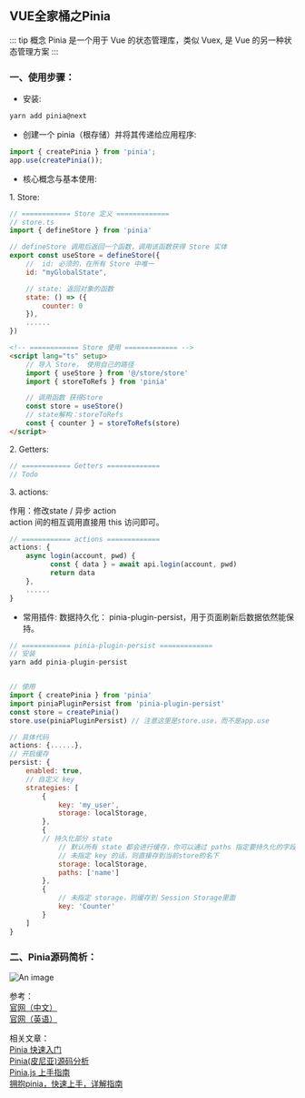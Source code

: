 ## VUE全家桶之Pinia
::: tip 概念
Pinia 是一个用于 Vue 的状态管理库，类似 Vuex, 是 Vue 的另一种状态管理方案
:::

### 一、使用步骤：
+ 安装:
```js
yarn add pinia@next
```

+ 创建一个 pinia（根存储）并将其传递给应用程序:
```js
import { createPinia } from 'pinia';
app.use(createPinia());
```

+ 核心概念与基本使用:
<p>1. Store:</p>

```js
// ============ Store 定义 =============
// store.ts
import { defineStore } from 'pinia'

// defineStore 调用后返回一个函数，调用该函数获得 Store 实体
export const useStore = defineStore({
    //  id: 必须的，在所有 Store 中唯一
    id: "myGlobalState",

    // state: 返回对象的函数
    state: () => ({
        counter: 0
    }),
    ......
})
```

```html
<!-- ============ Store 使用 ============= -->
<script lang="ts" setup>
    // 导入 Store， 使用自己的路径
    import { useStore } from '@/store/store'
    import { storeToRefs } from 'pinia'

    // 调用函数 获得Store
    const store = useStore()
    // state解构：storeToRefs
    const { counter } = storeToRefs(store)
</script>
```

<p>2. Getters:</p>

```js
// ============ Getters =============
// Todo
```

<p>3. actions:</p>
作用：修改state / 异步 action <br/>
action 间的相互调用直接用 this 访问即可。

```js
// ============ actions =============
actions: {
    async login(account, pwd) {
          const { data } = await api.login(account, pwd)
          return data
    },
    ......
}
```

+ 常用插件:
数据持久化： pinia-plugin-persist，用于页面刷新后数据依然能保持。
```js
// ============ pinia-plugin-persist =============
// 安装
yarn add pinia-plugin-persist


// 使用
import { createPinia } from 'pinia'
import piniaPluginPersist from 'pinia-plugin-persist'
const store = createPinia()
store.use(piniaPluginPersist) // 注意这里是store.use，而不是app.use

// 具体代码
actions: {......},
// 开启缓存
persist: {
    enabled: true,
    // 自定义 key
    strategies: [
        {
            key: 'my_user',
            storage: localStorage,
        },
        {
        // 持久化部分 state
            // 默认所有 state 都会进行缓存，你可以通过 paths 指定要持久化的字段，其他的则不会进行持久化。
            // 未指定 key 的话，则直接存到当前store的名下
            storage: localStorage,
            paths: ['name']
        },
        {
            // 未指定 storage，则缓存到 Session Storage里面
            key: 'Counter'
        }
    ]
}
```

### 二、Pinia源码简析：
![An image](~@/pinia.png)



参考：<br />
<a href="https://pinia.web3doc.top/" target="_blank">官网（中文）</a><br />
<a href="https://pinia.vuejs.org/" target="_blank">官网（英语）</a><br />

相关文章：<br />
<a href="https://segmentfault.com/a/1190000040373313" target="_blank">Pinia 快速入门</a><br />
<a href="https://juejin.cn/post/7031727358369333279" target="_blank">Pinia(皮尼亚)源码分析</a><br />
<a href="https://segmentfault.com/a/1190000041246156" target="_blank">Pinia.js 上手指南</a><br />
<a href="https://juejin.cn/post/7063376847198748702" target="_blank">拥抱pinia，快速上手，详解指南</a><br />
